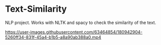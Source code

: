 # Text-Similarity
NLP project. Works with NLTK and spacy to check the similarity of the text.  

https://user-images.githubusercontent.com/63464854/180942904-5260ff34-831f-45a4-b1b5-a8a90ab388a0.mp4
